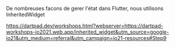 De nombreuses facons de gerer l'état dans Flutter,
nous utilisons InheritedWidget

https://dartpad.dev/workshops.html?webserver=https://dartpad-workshops-io2021.web.app/inherited_widget&utm_source=google-io21&utm_medium=referral&utm_campaign=io21-resources#Step9